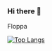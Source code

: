 ### Hi there 👋

Floppa

[![Top Langs](https://github-readme-stats.vercel.app/api/top-langs/?username=andrei4563)](https://github.com/anuraghazra/github-readme-stats)
